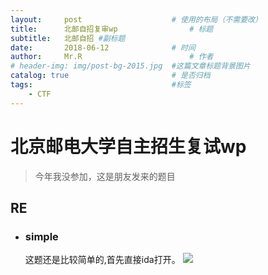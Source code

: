```yaml
---
layout:     post   				    # 使用的布局（不需要改）
title:      北邮自招复审wp 				# 标题 
subtitle:   北邮自招 #副标题
date:       2018-06-12 				# 时间
author:     Mr.R 						# 作者
# header-img: img/post-bg-2015.jpg 	#这篇文章标题背景图片
catalog: true 						# 是否归档
tags:								#标签
    - CTF
---
```


# 北京邮电大学自主招生复试wp
>今年我没参加，这是朋友发来的题目

## RE
* ### simple
    这题还是比较简单的,首先直接ida打开。
    ![](https://imgchr.com/i/COEaPe)